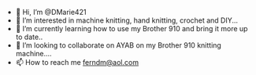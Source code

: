 - 👋 Hi, I’m @DMarie421
- 👀 I’m interested in machine knitting, hand knitting, crochet and DIY...
- 🌱 I’m currently learning how to use my Brother 910 and bring it more up to date..
- 💞️ I’m looking to collaborate on AYAB on my Brother 910 knitting machine....
- 📫 How to reach me ferndm@aol.com

<!---
DMarie421/DMarie421 is a ✨ special ✨ repository because its `README.md` (this file) appears on your GitHub profile.
You can click the Preview link to take a look at your changes.
--->
